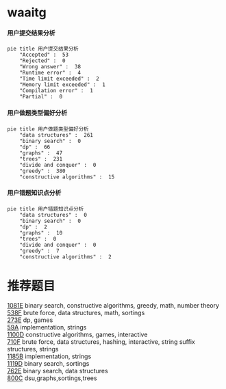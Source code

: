 # waaitg

<!-- tabs:start -->



#### **用户提交结果分析**

```mermaid
pie title 用户提交结果分析
    "Accepted" :  53
    "Rejected" :  0
    "Wrong answer" :  38
    "Runtime error" :  4
    "Time limit exceeded" :  2
    "Memory limit exceeded" :  1
    "Compilation error" :  1
    "Partial" :  0
```

#### **用户做题类型偏好分析**

```mermaid
pie title 用户做题类型偏好分析
    "data structures" :  261
    "binary search" :  0
    "dp" :  66
    "graphs" :  47
    "trees" :  231
    "divide and conquer" :  0
    "greedy" :  380
    "constructive algorithms" :  15
```
#### **用户错题知识点分析**

```mermaid
pie title 用户错题知识点分析
    "data structures" :  0
    "binary search" :  0
    "dp" :  2
    "graphs" :  10
    "trees" :  0
    "divide and conquer" :  0
    "greedy" :  7
    "constructive algorithms" :  2
```



<!-- tabs:end -->
# 推荐题目
[1081E](https://codeforces.com/contest/1081/problem/E)		binary search,
                        constructive algorithms,
                        greedy,
                        math,
                        number theory		  
[538F](https://codeforces.com/contest/538/problem/F)		brute force,
                        data structures,
                        math,
                        sortings		  
[273E](https://codeforces.com/contest/273/problem/E)		dp,
                        games		  
[59A](https://codeforces.com/contest/59/problem/A)		implementation,
                        strings		  
[1100D](https://codeforces.com/contest/1100/problem/D)		constructive algorithms,
                        games,
                        interactive		  
[710F](https://codeforces.com/contest/710/problem/F)		brute force,
                        data structures,
                        hashing,
                        interactive,
                        string suffix structures,
                        strings		  
[1185B](https://codeforces.com/contest/1185/problem/B)		implementation,
                        strings		  
[1119D](https://codeforces.com/contest/1119/problem/D)		binary search,
                        sortings		  
[762E](https://codeforces.com/contest/762/problem/E)		binary search,
                        data structures		  
[800C](https://codeforces.com/contest/800/problem/C)		dsu,graphs,sortings,trees		  
